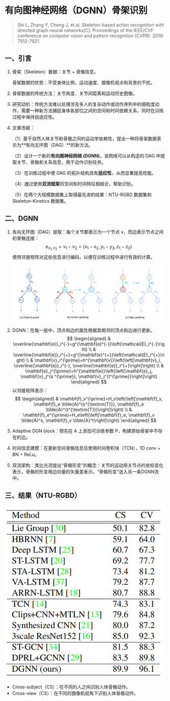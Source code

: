# 有向图神经网络（DGNN）骨架识别

> Shi L, Zhang Y, Cheng J, et al. Skeleton-based action recognition with directed graph neural networks[C]. Proceedings of the IEEE/CVF conference on computer vision and pattern recognition (CVPR). 2019: 7912-7921.

## 一、引言

1. 骨架（Skeleton）数据：关节 + 骨骼信息。

   骨架数据的优势：不受身体比例、运动速度、摄像机视点和背景的干扰。

2. 骨架数据的传统方法：关节角度、关节间距离和运动历史图像。

3. 研究动机：传统方法难以处理涉及多人的复杂动作或动作序列中的细粒度动作，需要一种新方法捕捉身体各部位之间的空间和时间依赖关系，同时在训练过程中保持自适应性。

4. 文章贡献：

   （1）基于自然人体关节和骨骼之间的运动学依赖性，提出一种将骨架数据表示为**有向无环图（DAG）**的新方法。

   （2）设计一个新的**有向图神经网络 (DGNN)**，该网络可以从构造的 DAG 中提取关节、骨骼和关系信息，用于动作识别任务。

   （3）在训练过程中使 DAG 的拓扑结构具有**适应性**，从而显著提高性能。

   （4）通过使用**双流框架**将空间和时间特征相结合，帮助识别。

   （5）在两个大规模数据集上取得最先进的结果：NTU-RGBD 数据集和 Skeleton-Kinetics 数据集。

## 二、DGNN

1. 有向无环图（DAG）提取：每个关节都表示为一个节点 v，而边表示节点之间的骨骼连接：
   $$
   e_{v_{1},v_{2}}=v_{1}-v_{2}=(x_{1}-x_{2},y_{1}-y_{2},z_{1}-z_{2})
   $$
   使用邻接矩阵对这些信息进行编码，以便在训练过程中进行有效的计算。

   ![132](images/132.png)

2. DGNN：在每一层中，顶点和边的属性根据其相邻的顶点和边进行更新。
   $$
   \begin{aligned}
   & \overline{\mathbf{e}}_i^{-}=g^{\mathbf{e}^{-}}\left(\mathcal{E}_i^{-}\right) \\
   & \overline{\mathbf{e}}_i^{+}=g^{\mathbf{e}^{+}}\left(\mathcal{E}_i^{+}\right) \\
   & \mathbf{v}_i^{\prime}=h^{\mathbf{v}}\left(\left[\mathbf{v}_i, \overline{\mathbf{e}}_i^{-}, \overline{\mathbf{e}}_i^{+}\right]\right) \\
   & \mathbf{e}_j^{\prime}=h^{\mathbf{e}}\left(\left[\mathbf{e}_j, \mathbf{v}_j^{s ^{\prime}}, \mathbf{v}_j^{t^{\prime}}\right]\right)
   \end{aligned}
   $$
   以邻接矩阵表示：
   $$
   \begin{aligned}
   & \mathbf{f}_v^{\prime}=H_v\left(\left[\mathbf{f}_v, \mathbf{f}_e \tilde{A}^{s^{\textrm{T}}}, \mathbf{f}_e \tilde{A}^{t^{\textrm{T}}}\right]\right) \\
   & \mathbf{f}_e^{\prime}=H_e\left(\left[\mathbf{f}_e, \mathbf{f}_v \tilde{A}^s, \mathbf{f}_v \tilde{A}^t\right]\right)
   \end{aligned}
   $$

3. Adaptive DGN block：预先在 A 上添加可训练参数 P，构建原始骨架中不存在的边。

4. 时间信息建模：在更新空间骨骼信息后使用时间卷积块（TCN），1D conv + BN + ReLu。

5. 双流架构：类比光流提出“骨骼形变”的概念：关节的运动用关节点的坐标变化表示，骨骼的形变用边向量的矢量差表示。“骨骼形变”送入另一条DGNN流中。

## 三、结果（NTU-RGBD）

![133](images/133.png)

- Cross-subject（CS）：在不同的人之间识别人体骨骼动作。
- Cross-view（CS）：在不同的摄像机视角下识别人体骨骼动作。